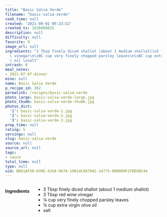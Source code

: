 ```yaml
---
title: "Basic Salsa Verde"
filename: "basic-salsa-verde"
cook_time: null
created: '2021-09-01 09:33:52'
created_ts: 1630488832
description: null
difficulty: null
favorite: 0
image_url: null
ingredients: "3 Tbsp finely diced shallot (about 1 medium shallot)\n3 Tbsp red wine\
  \ vinegar\n\xBC cup very finely chopped parsley leaves\n\xBC cup extra virgin olive\
  \ oil \nsalt"
intrash: 0
meal_notes:
- 2021-07-07-dinner
mine: null
name: Basic Salsa Verde
p_recipe_id: 362
permalink: /recipes/basic-salsa-verde
photo_large: basic-salsa-verde-large.jpg
photo_thumb: basic-salsa-verde-thumb.jpg
photos_dict:
  '1': basic-salsa-verde-1.jpg
  '2': basic-salsa-verde-2.jpg
  '3': basic-salsa-verde-3.jpg
prep_time: null
rating: 5
servings: null
slug: basic-salsa-verde
source: null
source_url: null
tags:
- sauce
total_time: null
type: null
uid: B8A1AF50-039E-416A-967A-19D14C8A70A2-14775-000009F2FBE6BC44
---
```

<div class="large-8 medium-7 columns" id="writeup">	</div><!-- #writeup -->
</div><!-- #row-one -->
<div class="row" id="row-two">	<div class="medium-4 small-5 columns" id="ingredients"><h4>Ingredients</h4><div class="box box-ingredients content"><ul>
<li>3 Tbsp finely diced shallot (about 1 medium shallot)</li>
<li>3 Tbsp red wine vinegar</li>
<li>¼ cup very finely chopped parsley leaves</li>
<li>¼ cup extra virgin olive oil</li>
<li>salt</li>
</ul>
</div>	</div>	<div class="medium-6 small-7 columns" id="directions">	</div>